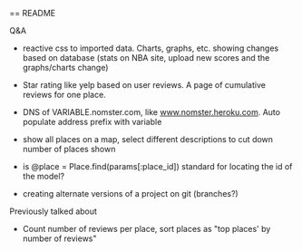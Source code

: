 == README

Q&A 

- reactive css to imported data. Charts, graphs, etc. showing changes based on database
(stats on NBA site, upload new scores and the graphs/charts change)
- Star rating like yelp based on user reviews. A page of cumulative reviews for one place.

- DNS of VARIABLE.nomster.com, like www.nomster.heroku.com. Auto populate address prefix with variable
- show all places on a map, select different descriptions to cut down number of places shown





- is @place = Place.find(params[:place_id]) standard for locating the id of the model?
- creating alternate versions of a project on git (branches?)


Previously talked about
- Count number of reviews per place, sort places as "top places' by number of reviews"
